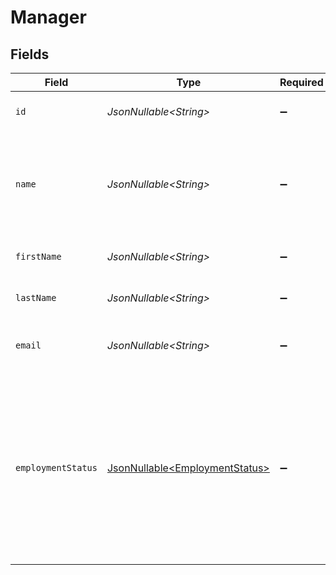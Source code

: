 # Manager


## Fields

| Field                                                                                                                              | Type                                                                                                                               | Required                                                                                                                           | Description                                                                                                                        | Example                                                                                                                            |
| ---------------------------------------------------------------------------------------------------------------------------------- | ---------------------------------------------------------------------------------------------------------------------------------- | ---------------------------------------------------------------------------------------------------------------------------------- | ---------------------------------------------------------------------------------------------------------------------------------- | ---------------------------------------------------------------------------------------------------------------------------------- |
| `id`                                                                                                                               | *JsonNullable\<String>*                                                                                                            | :heavy_minus_sign:                                                                                                                 | A unique identifier for an object.                                                                                                 | 12345                                                                                                                              |
| `name`                                                                                                                             | *JsonNullable\<String>*                                                                                                            | :heavy_minus_sign:                                                                                                                 | The name of the manager, often a combination of their first and last names.                                                        | Elon Musk                                                                                                                          |
| `firstName`                                                                                                                        | *JsonNullable\<String>*                                                                                                            | :heavy_minus_sign:                                                                                                                 | The first name of the person.                                                                                                      | Elon                                                                                                                               |
| `lastName`                                                                                                                         | *JsonNullable\<String>*                                                                                                            | :heavy_minus_sign:                                                                                                                 | The last name of the person.                                                                                                       | Musk                                                                                                                               |
| `email`                                                                                                                            | *JsonNullable\<String>*                                                                                                            | :heavy_minus_sign:                                                                                                                 | The email address of the manager.                                                                                                  | elon@musk.com                                                                                                                      |
| `employmentStatus`                                                                                                                 | [JsonNullable\<EmploymentStatus>](../../models/components/EmploymentStatus.md)                                                     | :heavy_minus_sign:                                                                                                                 | The employment status of the employee, indicating whether they are currently employed, inactive, terminated, or in another status. | active                                                                                                                             |